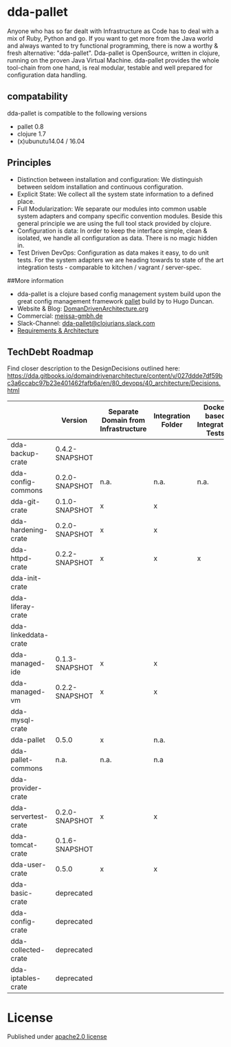 # dda-pallet
Anyone who has so far dealt with Infrastructure as Code has to deal with a mix of Ruby, Python and go. If you want to get more from the Java world and always wanted to try functional programming, there is now a worthy & fresh alternative: "dda-pallet". Dda-pallet is OpenSource, written in clojure, running on the proven Java Virtual Machine.
dda-pallet provides the whole tool-chain from one hand, is real modular, testable and well prepared for configuration data handling.

## compatability
dda-pallet is compatible to the following versions
 * pallet 0.8
 * clojure 1.7
 * (x)ubunutu14.04 / 16.04

## Principles
 * Distinction between installation and configuration: We distinguish between seldom installation and continuous configuration.
 * Explicit State: We collect all the system state information to a defined place.
 * Full Modularization: We separate our modules into common usable system adapters and company specific convention modules. Beside this general principle we are using the full tool stack provided by clojure.
 * Configuration is data: In order to keep the interface simple, clean & isolated, we handle all configuration as data. There is no magic hidden in.
 * Test Driven DevOps: Configuration as data makes it easy, to do unit tests. For the system adapters we are heading towards to state of the art integration tests - comparable to kitchen / vagrant / server-spec.

##More information
* dda-pallet is a clojure based config management system build upon the great config management framework [pallet](https://github.com/pallet/pallet) build by to Hugo Duncan.
* Website & Blog: [DomanDrivenArchitecture.org](https://domaindrivenarchitecture.org)
* Commercial: [meissa-gmbh.de](https://meissa-gmbh.de)
* Slack-Channel: [dda-pallet@clojurians.slack.com](https://clojurians.slack.com/messages/C5GDWDF28/)
* [Requirements & Architecture](https://dda.gitbooks.io/domaindrivenarchitecture/content/en/80_config_management/index.html)

## TechDebt Roadmap

Find closer description to the DesignDecisions outlined here: https://dda.gitbooks.io/domaindrivenarchitecture/content/v/027ddde7df59bc3a6ccabc97b23e401462fafb6a/en/80_devops/40_architecture/Decisions.html

| | Version | Separate Domain from Infrastructure | Integration Folder | Docker based Integration Tests | Unit Tests for Domain | Boundaries | Input / Output Spec | Short Package | Composition over API | Group-based Configuration | Use dda-pallet aws/existing | Use app layer | DDD ns layout |
| --- | --- |  --- |--- | --- | --- | --- | --- | --- | --- | --- | --- | --- | --- |
| dda-backup-crate | 0.4.2-SNAPSHOT |  |  |  | | x |  |  | |  |  |  |  |
| dda-config-commons| 0.2.0-SNAPSHOT | n.a. | n.a. | n.a. | n.a. |  |  | x | n.a | n.a | n.a. | n.a. | n.a. |
| dda-git-crate   | 0.1.0-SNAPSHOT | x | x |  | x | x | x | x | x | x | x | x | x |
| dda-hardening-crate| 0.2.0-SNAPSHOT | x | x |  |  | x | x | x | x | x | x |  |  |
| dda-httpd-crate| 0.2.2-SNAPSHOT | x | x | x |  | x | x | x | x | x | x | x | x |
| dda-init-crate|  |  |  |  | |  |  |  | ||  |  |  |
| dda-liferay-crate|  |  |  |  | |  |  |  | ||  |  |  |
| dda-linkeddata-crate|  |  |  |  | |  |  |  || |  |  |  |
| dda-managed-ide| 0.1.3-SNAPSHOT | x | x |  | x | x |  | x | x | x |  |  |  |
| dda-managed-vm| 0.2.2-SNAPSHOT | x | x |  |  | x | x | x | partial | x |  |  |  |
| dda-mysql-crate|  |  |  |  | |  |  |  | ||  |  |  |
| dda-pallet           | 0.5.0 | x | n.a. |  | x |  | x |  | x | x | x | x | x |
| dda-pallet-commons| n.a. | n.a. | n.a |  |  |  |  |  |  | n.a. |  | n.a. |  |
| dda-provider-crate|  |  |  |  | |  |  ||  | |  |  |  |  |
| dda-servertest-crate| 0.2.0-SNAPSHOT | x | x |  | x | x | x | x | x | x | x | x | x |
| dda-tomcat-crate| 0.1.6-SNAPSHOT |  |  |  | | x |  |  | ||  |  |  |
| dda-user-crate| 0.5.0 | x | x |  | x | x | x | x | x | x | x | x | x |
| dda-basic-crate | deprecated |  |  |  | |  |  |  | ||  |  |  |
| dda-config-crate| deprecated |  |  |  |  |  |  |  |  |  |  |  |  |
| dda-collected-crate| deprecated |  |  |  | |  |  |  |  |  |  |  |  |
| dda-iptables-crate| deprecated |  |  |  |  |  |  | x |  |  |  |  |  |

# License
Published under [apache2.0 license](LICENSE.md)
